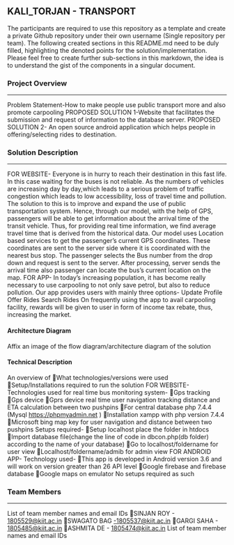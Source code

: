 ## KALI_TORJAN - TRANSPORT

The participants are required to use this repository as a template and create a private Github repository under their own username (Single repository per team). The following created sections in this README.md need to be duly filled, highlighting the denoted points for the solution/implementation. Please feel free to create further sub-sections in this markdown, the idea is to understand the gist of the components in a singular document.

### Project Overview
----------------------------------

Problem Statement-How to make people use public transport more and also promote carpooling
PROPOSED SOLUTION 1-Website that facilitates the submission and request of information to the database server.
PROPOSED SOLUTION 2- An open source android application which helps people in offering/selecting rides to destination. 

### Solution Description
----------------------------------

FOR WEBSITE-
Everyone is in hurry to reach their destination in this fast life. In this case waiting for the buses is not reliable. As the numbers of vehicles are increasing day by day,which leads to a serious problem of traffic congestion which leads to low accessibility, loss of travel time and pollution. The solution to this is to improve and expand the use of public transportation system. 
Hence, through our model, with the help of GPS, passengers will be able to get information about the arrival time of the transit vehicle. 
Thus, for providing real time information, we find average travel time that is derived from the historical data. 
Our model uses Location based services to get the passenger’s current GPS coordinates. These coordinates are sent to the server side where it is coordinated with the nearest bus stop. 
The passenger selects the Bus number from the drop down and request is sent to the server. After processing, server sends the arrival time also passenger can locate the bus’s current location on the map.
FOR APP-
In today’s increasing population, it has become really necessary to use carpooling to not only save petrol, but also to reduce pollution.
Our app provides users with mainly three options-
Update Profile
Offer Rides
Search Rides
On frequently using the app to avail carpooling facility, rewards will be given to user in form of income tax rebate, thus, increasing the market.

#### Architecture Diagram


Affix an image of the flow diagram/architecture diagram of the solution

#### Technical Description

An overview of
What technologies/versions were used
Setup/Installations required to run the solution
FOR WEBSITE- Technologies used for real time bus monitoring system-
Gps tracking 
Gps device 
Gprs device real time user navigation tracking distance and ETA calculation between two pushpins
For central database php 7.4.4 (Mysql https://phpmyadmin.net )
Installation xampp with php version 7.4.4
Microsoft bing map key for user navigation and distance between two pushpins
Setups required-
Setup localhost place the folder in htdocs
Import database file(change the line of code in dbcon.php(db folder) according to the name of your database)
Go to localhost/foldername for user view
Localhost/foldername/admib for admin view
FOR ANDROID APP-
Technology used-
This app is developed in Android version 3.6 and will work on version greater than 26 API level
Google firebase and firebase database
Google maps on emulator
No setups required as such


### Team Members
----------------------------------
List of team member names and email IDs
SINJAN ROY - 1805529@kiit.ac.in
SWAGATO BAG -1805537@kiit.ac.in
GARGI SAHA - 1805485@kiit.ac.in
ASHMITA DE - 1805474@kiit.ac.in
List of team member names and email IDs
